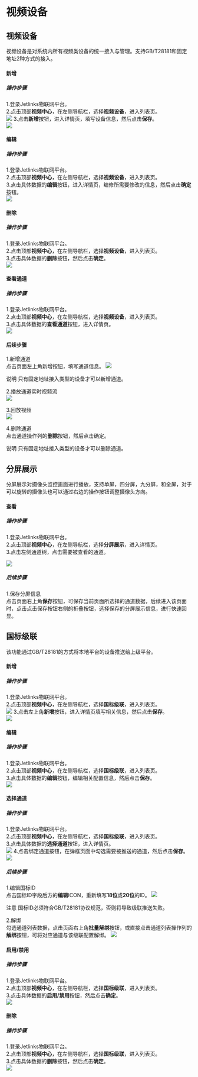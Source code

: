 
# 视频设备
## 视频设备

视频设备是对系统内所有视频类设备的统一接入与管理。支持GB/T28181和固定地址2种方式的接入。</br>

#### 新增
##### 操作步骤
1.<a>登录</a>Jetlinks物联网平台。</br>
2.点击顶部**视频中心**，在左侧导航栏，选择**视频设备**，进入列表页。</br>
![](./img/126.png)
3.点击**新增**按钮，进入详情页，填写设备信息，然后点击**保存**。</br>
![](./img/127.png)



#### 编辑
##### 操作步骤
1.<a>登录</a>Jetlinks物联网平台。</br>
2.点击顶部**视频中心**，在左侧导航栏，选择**视频设备**，进入列表页。</br>
3.点击具体数据的**编辑**按钮，进入详情页，编修所需要修改的信息，然后点击**确定**按钮。</br>
![](./img/129.png)

#### 删除
##### 操作步骤
1.<a>登录</a>Jetlinks物联网平台。</br>
2.点击顶部**视频中心**，在左侧导航栏，选择**视频设备**，进入列表页。</br>
3.点击具体数据的**删除**按钮，然后点击**确定**。</br>
![](./img/130.png)


#### 查看通道
##### 操作步骤
1.<a>登录</a>Jetlinks物联网平台。</br>
2.点击顶部**视频中心**，在左侧导航栏，选择**视频设备**，进入列表页。</br>
3.点击具体数据的**查看通道**按钮，进入详情页。</br>
![](./img/131.png)

#### 后续步骤
1.新增通道</br>
点击页面左上角新增按钮，填写通道信息。
![](./img/132.png)
<div class='explanation primary'>
  <span class='iconfont icon-bangzhu explanation-icon'></span>
  <span class='explanation-title font-weight'>说明</span>
 只有固定地址接入类型的设备才可以新增通道。
</div>

2.播放通道实时视频流</br>
![](./img/133.png)

3.回放视频</br>
![](./img/134.png)

4.删除通道</br>
点击通道操作列的**删除**按钮，然后点击确定。
<div class='explanation primary'>
  <span class='iconfont icon-bangzhu explanation-icon'></span>
  <span class='explanation-title font-weight'>说明</span>
  只有固定地址接入类型的设备才可以删除通道。
</div>

## 分屏展示

分屏展示对摄像头监控画面进行播放，支持单屏，四分屏，九分屏，和全屏，对于可以旋转的摄像头也可以通过右边的操作按钮调整摄像头方向。</br>

#### 查看
##### 操作步骤
1.<a>登录</a>Jetlinks物联网平台。</br>
2.点击顶部**视频中心**，在左侧导航栏，选择**分屏展示**，进入详情页。</br>
3.点击左侧通道树，点击需要被查看的通道。</br>

![](./img/135.png)

##### 后续步骤
1.保存分屏信息</br>
点击页面右上角**保存**按钮，可保存当前页面所选择的通道数据，后续进入该页面时，点击点击保存按钮右侧的折叠按钮，选择保存的分屏展示信息，进行快速回显。

## 国标级联

该功能通过GB/T28181的方式将本地平台的设备推送给上级平台。</br>

#### 新增
##### 操作步骤
1.<a>登录</a>Jetlinks物联网平台。</br>
2.点击顶部**视频中心**，在左侧导航栏，选择**国标级联**，进入列表页。</br>
![](./img/136.png)
3.点击左上角**新增**按钮，进入详情页填写相关信息，然后点击**保存**。</br>
![](./img/137.png)

#### 编辑
##### 操作步骤
1.<a>登录</a>Jetlinks物联网平台。</br>
2.点击顶部**视频中心**，在左侧导航栏，选择**国标级联**，进入列表页。</br>
3.点击具体数据的**编辑**按钮，编辑相关配置信息，然后点击**保存**。</br>
![](./img/139.png)

#### 选择通道
##### 操作步骤
1.<a>登录</a>Jetlinks物联网平台。</br>
2.点击顶部**视频中心**，在左侧导航栏，选择**国标级联**，进入列表页。</br>
3.点击具体数据的**选择通道**按钮，进入详情页。</br>
![](./img/140.png)
4.点击绑定通道按钮，在弹框页面中勾选需要被推送的通道，然后点击**保存**。</br>
![](./img/141.png)


##### 后续步骤
1.编辑国标ID</br>
点击国标ID字段后方的**编辑**ICON，重新填写**18位**或**20位**的ID。
![](./img/143.png)
<div class='explanation'>
  <span class='explanation-icon primary-color ring-border'></span>
  <span class='primary-color font-weight'>注意</span>
  国标ID必须符合GB/T28181协议规范，否则将导致级联推送失败。
</div>

2.解绑</br>
勾选通道列表数据，点击页面右上角**批量解绑**按钮，或直接点击通道列表操作列的**解绑**按钮，可将对应通道与该级联配置解绑。
![](./img/142.png)
</div>

#### 启用/禁用
##### 操作步骤
1.<a>登录</a>Jetlinks物联网平台。</br>
2.点击顶部**视频中心**，在左侧导航栏，选择**国标级联**，进入列表页。</br>
3.点击具体数据的**启用/禁用**按钮，然后点击**确定**。</br>
![](./img/144.png)

#### 删除
##### 操作步骤
1.<a>登录</a>Jetlinks物联网平台。</br>
2.点击顶部**视频中心**，在左侧导航栏，选择**国标级联**，进入列表页。</br>
3.点击具体数据的**删除**按钮，然后点击**确定**。</br>
![](./img/145.png)
